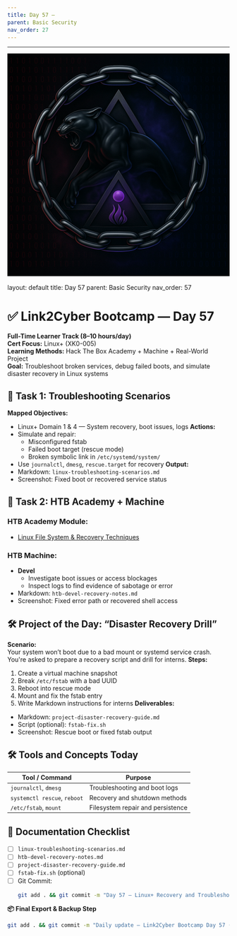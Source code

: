 ```yaml
---
title: Day 57 –
parent: Basic Security
nav_order: 27
---
```

---
![Panther Icon](/assets/icons/icon-cyber-panther.png)

layout: default
title: Day 57
parent: Basic Security
nav_order: 57

# ✅ Link2Cyber Bootcamp — Day 57
**Full-Time Learner Track (8–10 hours/day)**  
**Cert Focus:** Linux+ (XK0-005)  
**Learning Methods:** Hack The Box Academy + Machine + Real-World Project  
**Goal:** Troubleshoot broken services, debug failed boots, and simulate disaster recovery in Linux systems
## 🔧 Task 1: Troubleshooting Scenarios
**Mapped Objectives:**  
- Linux+ Domain 1 & 4 — System recovery, boot issues, logs
**Actions:**  
- Simulate and repair:
  - Misconfigured fstab  
  - Failed boot target (rescue mode)  
  - Broken symbolic link in `/etc/systemd/system/`  
- Use `journalctl`, `dmesg`, `rescue.target` for recovery
**Output:**  
- Markdown: `linux-troubleshooting-scenarios.md`  
- Screenshot: Fixed boot or recovered service status
## 🧪 Task 2: HTB Academy + Machine
### HTB Academy Module:
- [Linux File System & Recovery Techniques](https://academy.hackthebox.com/module/105)
### HTB Machine:
- **Devel**  
  - Investigate boot issues or access blockages  
  - Inspect logs to find evidence of sabotage or error
- Markdown: `htb-devel-recovery-notes.md`  
- Screenshot: Fixed error path or recovered shell access
## 🛠️ Project of the Day: “Disaster Recovery Drill”
**Scenario:**  
Your system won’t boot due to a bad mount or systemd service crash. You're asked to prepare a recovery script and drill for interns.
**Steps:**  
1. Create a virtual machine snapshot  
2. Break `/etc/fstab` with a bad UUID  
3. Reboot into rescue mode  
4. Mount and fix the fstab entry  
5. Write Markdown instructions for interns
**Deliverables:**  
- Markdown: `project-disaster-recovery-guide.md`  
- Script (optional): `fstab-fix.sh`  
- Screenshot: Rescue boot or fixed fstab output
## 🛠️ Tools and Concepts Today
| Tool / Command     | Purpose                                        |
|--------------------|------------------------------------------------|
| `journalctl`, `dmesg` | Troubleshooting and boot logs              |
| `systemctl rescue`, `reboot` | Recovery and shutdown methods        |
| `/etc/fstab`, `mount` | Filesystem repair and persistence          |
## 📁 Documentation Checklist
- [ ] `linux-troubleshooting-scenarios.md`  
- [ ] `htb-devel-recovery-notes.md`  
- [ ] `project-disaster-recovery-guide.md`  
- [ ] `fstab-fix.sh` (optional)  
- [ ] Git Commit:
  ```bash
  git add . && git commit -m "Day 57 – Linux+ Recovery and Troubleshooting Project" && git push origin main
  ```
**📦 Final Export & Backup Step**
```bash
git add . && git commit -m "Daily update – Link2Cyber Bootcamp Day 57 (Linux+ HTB + Recovery Project)" && git push origin main
```
